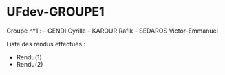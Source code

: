 # UFdev-GROUPE1
Groupe n°1 : - GENDI Cyrille 
	     - KAROUR Rafik
	     - SEDAROS Victor-Emmanuel

Liste des rendus effectués :

- Rendu(1)
- Rendu(2)
